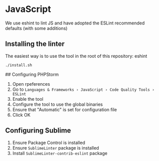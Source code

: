 # JavaScript

We use eshint to lint JS and have adopted the ESLint recommended defaults (with some additions)


## Installing the linter

The easiest way is to use the tool in the root of this repository:
eshint
```
./install.sh
```


## Configuring PHPStorm

1. Open rpeferences
2. Go to `Languages & Frameworks › JavaScript › Code Quality Tools › ESLint`
3. Enable the tool
4. Configure the tool to use the global binaries
5. Ensure that "Automatic" is set for configuration file
5. Click OK

## Configuring Sublime

1. Ensure Package Control is installed
2. Ensure `SublimeLinter` package is installed
3. Install `SublimeLinter-contrib-eslint` package
